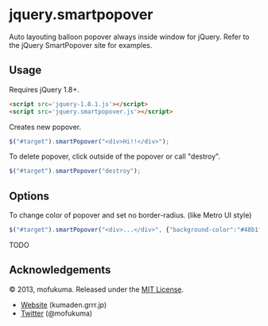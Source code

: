 jquery.smartpopover
===================

Auto layouting balloon popover always inside window for jQuery.
Refer to the jQuery SmartPopover site for examples.


Usage
-----

Requires jQuery 1.8+.

``` html
<script src='jquery-1.8.1.js'></script>
<script src='jquery.smartpopover.js'></script>
```

Creates new popover.

``` javascript
$("#target").smartPopover("<div>Hi!!</div>");
```


To delete popover, click outside of the popover or call "destroy".
``` javascript
$("#target").smartPopover("destroy");
```


Options
---------------

To change color of popover and set no border-radius. (like Metro UI style)
``` javascript
$("#target").smartPopover("<div>...</div>", {"background-color":"#48b1f2", "border-radius": 0 });
```


TODO


Acknowledgements
----------------

© 2013, mofukuma. Released under the [MIT 
License](http://www.opensource.org/licenses/mit-license.php).

 * [Website](http://kumaden.grrr.jp) (kumaden.grrr.jp)
 * [Twitter](http://twitter.com/mofukuma) (@mofukuma)

